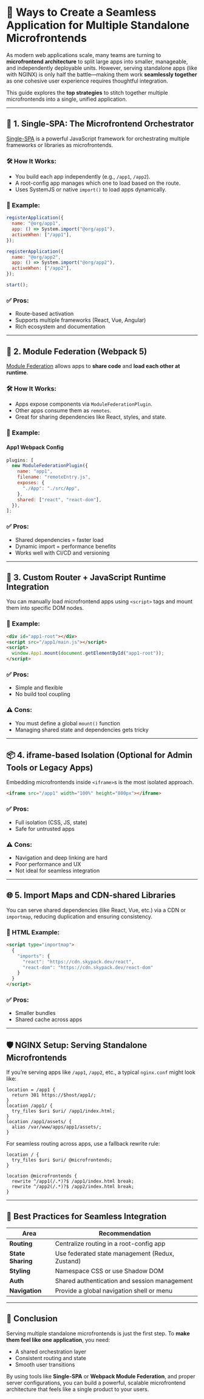 # 🧩 Ways to Create a Seamless Application for Multiple Standalone Microfrontends

As modern web applications scale, many teams are turning to **microfrontend architecture** to split large apps into smaller, manageable, and independently deployable units. However, serving standalone apps (like with NGINX) is only half the battle—making them work **seamlessly together** as one cohesive user experience requires thoughtful integration.

This guide explores the **top strategies** to stitch together multiple microfrontends into a single, unified application.

---

## 🔧 1. Single-SPA: The Microfrontend Orchestrator

[Single-SPA](https://single-spa.js.org/) is a powerful JavaScript framework for orchestrating multiple frameworks or libraries as microfrontends.

### 🛠 How It Works:

- You build each app independently (e.g., `/app1`, `/app2`).
- A root-config app manages which one to load based on the route.
- Uses SystemJS or native `import()` to load apps dynamically.

### 📄 Example:

```js
registerApplication({
  name: "@org/app1",
  app: () => System.import("@org/app1"),
  activeWhen: ["/app1"],
});

registerApplication({
  name: "@org/app2",
  app: () => System.import("@org/app2"),
  activeWhen: ["/app2"],
});

start();
```

### ✅ Pros:

- Route-based activation
- Supports multiple frameworks (React, Vue, Angular)
- Rich ecosystem and documentation

---

## 🧪 2. Module Federation (Webpack 5)

[Module Federation](https://webpack.js.org/concepts/module-federation/) allows apps to **share code** and **load each other at runtime**.

### 🛠 How It Works:

- Apps expose components via `ModuleFederationPlugin`.
- Other apps consume them as `remotes`.
- Great for sharing dependencies like React, styles, and state.

### 📄 Example:

#### App1 Webpack Config

```js
plugins: [
  new ModuleFederationPlugin({
    name: "app1",
    filename: "remoteEntry.js",
    exposes: {
      "./App": "./src/App",
    },
    shared: ["react", "react-dom"],
  }),
];
```

### ✅ Pros:

- Shared dependencies = faster load
- Dynamic import = performance benefits
- Works well with CI/CD and versioning

---

## 🧭 3. Custom Router + JavaScript Runtime Integration

You can manually load microfrontend apps using `<script>` tags and mount them into specific DOM nodes.

### 📄 Example:

```html
<div id="app1-root"></div>
<script src="/app1/main.js"></script>
<script>
  window.App1.mount(document.getElementById("app1-root"));
</script>
```

### ✅ Pros:

- Simple and flexible
- No build tool coupling

### ⚠️ Cons:

- You must define a global `mount()` function
- Managing shared state and dependencies gets tricky

---

## 📦 4. iframe-based Isolation (Optional for Admin Tools or Legacy Apps)

Embedding microfrontends inside `<iframe>`s is the most isolated approach.

```html
<iframe src="/app1" width="100%" height="800px"></iframe>
```

### ✅ Pros:

- Full isolation (CSS, JS, state)
- Safe for untrusted apps

### ⚠️ Cons:

- Navigation and deep linking are hard
- Poor performance and UX
- Not ideal for seamless integration

---

## 🌐 5. Import Maps and CDN-shared Libraries

You can serve shared dependencies (like React, Vue, etc.) via a CDN or `importmap`, reducing duplication and ensuring consistency.

### 📄 HTML Example:

```html
<script type="importmap">
  {
    "imports": {
      "react": "https://cdn.skypack.dev/react",
      "react-dom": "https://cdn.skypack.dev/react-dom"
    }
  }
</script>
```

### ✅ Pros:

- Smaller bundles
- Shared cache across apps

---

## 🛡️ NGINX Setup: Serving Standalone Microfrontends

If you’re serving apps like `/app1`, `/app2`, etc., a typical `nginx.conf` might look like:

```nginx
location = /app1 {
  return 301 https://$host/app1/;
}
location /app1/ {
  try_files $uri $uri/ /app1/index.html;
}
location /app1/assets/ {
  alias /var/www/apps/app1/assets/;
}
```

For seamless routing across apps, use a fallback rewrite rule:

```nginx
location / {
  try_files $uri $uri/ @microfrontends;
}

location @microfrontends {
  rewrite ^/app1(/.*)?$ /app1/index.html break;
  rewrite ^/app2(/.*)?$ /app2/index.html break;
}
```

---

## 🧠 Best Practices for Seamless Integration

| Area              | Recommendation                                  |
| ----------------- | ----------------------------------------------- |
| **Routing**       | Centralize routing in a root-config app         |
| **State Sharing** | Use federated state management (Redux, Zustand) |
| **Styling**       | Namespace CSS or use Shadow DOM                 |
| **Auth**          | Shared authentication and session management    |
| **Navigation**    | Provide a global navigation shell or menu       |

---

## 📌 Conclusion

Serving multiple standalone microfrontends is just the first step. To **make them feel like one application**, you need:

- A shared orchestration layer
- Consistent routing and state
- Smooth user transitions

By using tools like **Single-SPA** or **Webpack Module Federation**, and proper server configurations, you can build a powerful, scalable microfrontend architecture that feels like a single product to your users.
